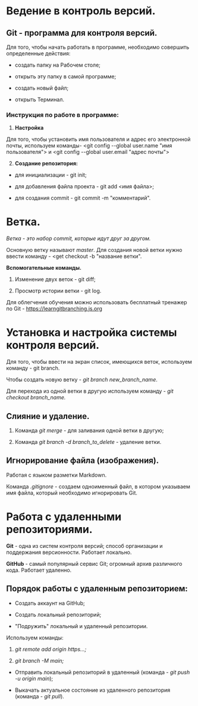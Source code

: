 
# Ведение в контроль версий. #

## Git - программа для контроля версий. ##

Для того, чтобы начать работать в программе, необходимо совершить определенные действия:

* создать папку на Рабочем столе;

* открыть эту папку в самой программе;

* создать новый файл;

* открыть Терминал.

### Инструкция по работе в программе: ###

1. **Настройка**

Для того, чтобы установить имя пользователя и адрес его электронной почты, используем команды- <git config --global user.name "имя пользователя"> и <git config --global user.email "адрес почты">

2. **Создание репозитория:**

* для инициализации - git init;

* для добавления файла проекта - git add <имя файла>;

* для создания commit - git commit -m "комментарий".

# Ветка. # 

*Ветка - это набор commit, которые идут друг за другом.*

Основную ветку называют *master*. Для создания новой ветки нужно ввести команду - <get checkout -b "название ветки".

**Вспомогательные команды.**

1. Изменение двух веток - git diff;

2. Просмотр истории ветки - git log.

Для облегчения обучения можно использовать бесплатный тренажер по Git - https://learngitbranching.js.org 

# Установка и наcтройка системы контроля версий.

Для того, чтобы ввести на экран список, имеющихся веток, используем команду - git branch.

Чтобы создать новую ветку - *git branch new_branch_name*.

Для перехода из одной ветки в другую используем команду - *git checkout branch_name.*

## Слияние и удаление. ##

1. Команда *git merge* - для заливания одной ветки в другую;

2. Команда *git branch -d branch_to_delete* - удаление ветки.

## Игнорирование файла (изображения). ##
Работая с языком разметки Markdown.

Команда *.gitignore* - создаем одноименный файл, в котором указываем имя файла, который необходимо игнорировать Git.


# Работа с удаленными репозиториями.

**Git** - одна из систем контроля версий; способ организации и поддержания версионности. Работает локально.

**GitHub** - самый популярный сервис Git; огромный архив различного кода. Работает удаленно.

## Порядок работы с удаленным репозиторием: ##
* Создать аккаунт на GitHub;

* Создать локальный репозиторий;

* "Подружить" локальный и удаленный репозитории. 

Используем команды:
1. *git remote add origin https...;*

2. *git branch -M main;*

* Отправить локальный репозиторий в удаленный      (команда - *git push -u origin main*);

* Выкачать актуальное состояние из удаленного репозитория (команда - *git pull*).











